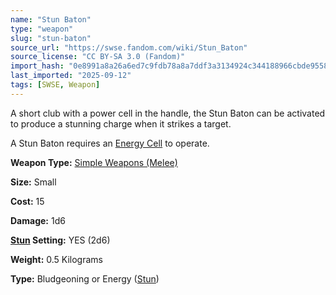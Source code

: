 ```yaml
---
name: "Stun Baton"
type: "weapon"
slug: "stun-baton"
source_url: "https://swse.fandom.com/wiki/Stun_Baton"
source_license: "CC BY-SA 3.0 (Fandom)"
import_hash: "0e8991a8a26a6ed7c9fdb78a8a7ddf3a3134924c344188966cbde95588f32549"
last_imported: "2025-09-12"
tags: [SWSE, Weapon]
---
```

A short club with a power cell in the handle, the Stun Baton can be activated to produce a stunning charge when it strikes a target.

A Stun Baton requires an [Energy Cell](https://swse.fandom.com/wiki/Energy_Cell) to operate.

**Weapon Type:** [Simple Weapons (Melee)](https://swse.fandom.com/wiki/Simple_Weapons_(Melee))

**Size:** Small

**Cost:** 15

**Damage:** 1d6

**[Stun](https://swse.fandom.com/wiki/Stun) Setting:** YES (2d6)

**Weight:** 0.5 Kilograms

**Type:** Bludgeoning or Energy ([Stun](https://swse.fandom.com/wiki/Stun))